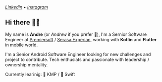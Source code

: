 [_Linkedin_](https://www.linkedin.com/in/andreduarteleite/) • [_Instagram_](https://www.instagram.com/andreduarteleite/)

## Hi there 👋🏻

My name is **Andre** (or _Andrew_ if you prefer 👀), I'm a Sernior Software Engineer at [Premiersoft](https://premiersoft.net/) / [Serasa Experian](https://www.serasa.com.br/limpa-nome-online), working with __Kotlin__ and __Flutter__ in mobile world.

I'm a Senior Android Software Engineer looking for new challenges and project to contribute. Tech enthusiats and passionate with leadership / ownership mentality.

Currently learinig: 📱 KMP /  Swift

<!--
**AndreDLeite/AndreDLeite** is a ✨ _special_ ✨ repository because its `README.md` (this file) appears on your GitHub profile.

Here are some ideas to get you started:

- 🔭 I’m currently working on ...
- 🌱 I’m currently learning ...
- 👯 I’m looking to collaborate on ...
- 🤔 I’m looking for help with ...
- 💬 Ask me about ...
- 📫 How to reach me: ...
- 😄 Pronouns: ...
- ⚡ Fun fact: ...
-->
